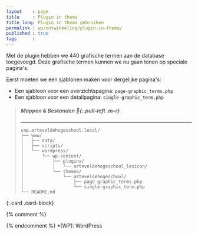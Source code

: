 ```yaml
---
layout    : page
title     : Plugin in thema
title_long: Plugin in thema gebruiken
permalink : wp/ontwikkeling/plugin-in-thema/
published : true
tags      :
---
```


Met de plugin hebben we 440 grafische termen aan de database toegevoegd. Deze grafische termen kunnen we nu gaan tonen op speciale pagina's.

Eerst moeten we een sjablonen maken voor dergelijke pagina's:

 - Een sjabloon voor een overzichtspagina: `page-graphic_terms.php`
 - Een sjabloon voor een detailpagina: `single-graphic_term.php`

> ##### Mappen & Bestanden *:open_file_folder:*{:.pull-left .m-r}
> ---
>```
> cmp.arteveldehogeschool.local/
> ├── www/
> │   ├── data/
> │   ├── scripts/
> │   └── wordpress/
> │       └── wp-content/
> │           ├── plugins/
> │           │   └── arteveldehogeschool_lexicon/
> │           └── themes/
> │               └── arteveldehogeschool/
> │                   ├── page-graphic_terms.php
> │                   └── single-graphic_term.php
> └── README.md
>```
{:.card .card-block}



{% comment %}
<!-- ⚓ Afkortingen -->
{% endcomment %}
*[WP]:                      WordPress